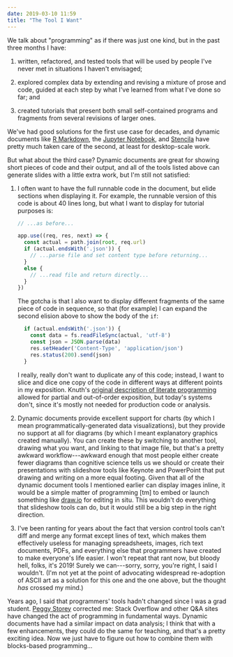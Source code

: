 ```yaml
---
date: 2019-03-10 11:59
title: "The Tool I Want"
---
```


We talk about "programming" as if there was just one kind,
but in the past three months I have:

1.  written, refactored, and tested tools
    that will be used by people I've never met
    in situations I haven't envisaged;

2.  explored complex data
    by extending and revising a mixture of prose and code,
    guided at each step by what I've learned from what I've done so far;
    and

3.  created tutorials that present both small self-contained programs
    and fragments from several revisions of larger ones.

We've had good solutions for the first use case for decades,
and dynamic documents like [R Markdown](https://rmarkdown.rstudio.com/),
the [Jupyter Notebook](https://jupyter.org/),
and [Stencila](https://stenci.la/)
have pretty much taken care of the second,
at least for desktop-scale work.

But what about the third case?
Dynamic documents are great for showing short pieces of code and their output,
and all of the tools listed above can generate slides with a little extra work,
but I'm still not satisfied:

1.  I often want to have the full runnable code in the document,
    but elide sections when displaying it.
    For example,
    the runnable version of this code is about 40 lines long,
    but what I want to display for tutorial purposes is:

    ```js
    // ...as before...

    app.use((req, res, next) => {
      const actual = path.join(root, req.url)
      if (actual.endsWith('.json')) {
        // ...parse file and set content type before returning...
      }
      else {
        // ...read file and return directly...
      }
    })
    ```

    The gotcha is that I also want to display different fragments of the same piece of code in sequence,
    so that (for example)
    I can expand the second elision above to show the body of the `if`:

    ```js
      if (actual.endsWith('.json')) {
        const data = fs.readFileSync(actual, 'utf-8')
        const json = JSON.parse(data)
        res.setHeader('Content-Type', 'application/json')
        res.status(200).send(json)
      }
    ```

    I really, really don't want to duplicate any of this code;
    instead,
    I want to slice and dice one copy of the code in different ways
    at different points in my exposition.
    Knuth's [original description of literate programming](http://www.literateprogramming.com/knuthweb.pdf)
    allowed for partial and out-of-order exposition,
    but today's systems don't,
    since it's mostly not needed for production code or analysis.

2.  Dynamic documents provide excellent support for charts
    (by which I mean programmatically-generated data visualizations),
    but they provide no support at all for diagrams
    (by which I meant explanatory graphics created manually).
    You can create these by switching to another tool,
    drawing what you want,
    and linking to that image file,
    but that's a pretty awkward workflow---awkward enough that
    most people either create fewer diagrams than cognitive science tells us we should
    or create their presentations with slideshow tools like Keynote and PowerPoint
    that put drawing and writing on a more equal footing.
    Given that all of the dynamic document tools I mentioned earlier can display images inline,
    it would be a simple matter of programming [tm] to embed or launch something like [draw.io](https://www.draw.io/)
    for editing in situ.
    This wouldn't do everything that slideshow tools can do,
    but it would still be a big step in the right direction.

3.  I've been ranting for years about the fact that
    version control tools can't diff and merge any format except lines of text,
    which makes them effectively useless for managing spreadsheets,
    images,
    rich text documents,
    PDFs,
    and everything else that programmers have created to make everyone's life easier.
    I won't repeat that rant now,
    but bloody hell, folks,
    it's 2019!
    Surely we can---sorry,
    sorry,
    you're right,
    I said I wouldn't.
    (I'm not yet at the point of advocating widespread re-adoption of ASCII art
    as a solution for this one and the one above,
    but the thought *has* crossed my mind.)

Years ago,
I said that programmers' tools hadn't changed since I was a grad student.
[Peggy Storey](http://margaretstorey.com/) corrected me:
Stack Overflow and other Q&A sites have changed the act of programming in fundamental ways.
Dynamic documents have had a similar impact on data analysis;
I think that with a few enhancements,
they could do the same for teaching,
and that's a pretty exciting idea.
Now we just have to figure out how to combine them with blocks-based programming...
